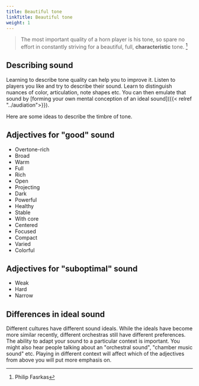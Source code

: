 ```yaml
---
title: Beautiful tone
linkTitle: Beautiful tone
weight: 1
---
```


> The most important quality of a horn player is his tone, so spare no effort in constantly striving for a beautiful, full, **characteristic** tone. [^farkas]

[^farkas]: Philip Fasrkas

## Describing sound

Learning to describe tone quality can help you to improve it. Listen to players you like and try to describe their sound. Learn to distinguish nuances of color, articulation, note shapes etc. You can then emulate that sound by [forming your own mental conception of an ideal sound]({{< relref "../audiation">}}).

Here are some ideas to describe the timbre of tone.

## Adjectives for "good" sound

- Overtone-rich
- Broad
- Warm
- Full
- Rich
- Open
- Projecting
- Dark
- Powerful
- Healthy
- Stable
- With core
- Centered
- Focused
- Compact
- Varied
- Colorful

## Adjectives for "suboptimal" sound

- Weak
- Hard
- Narrow

## Differences in ideal sound

Different cultures have different sound ideals. While the ideals have become more similar recently, different orchestras still have different preferences. The ability to adapt your sound to a particular context is important. You might also hear people talking about an "orchestral sound", "chamber music sound" etc. Playing in different context will affect which of the adjectives from above you will put more emphasis on.
